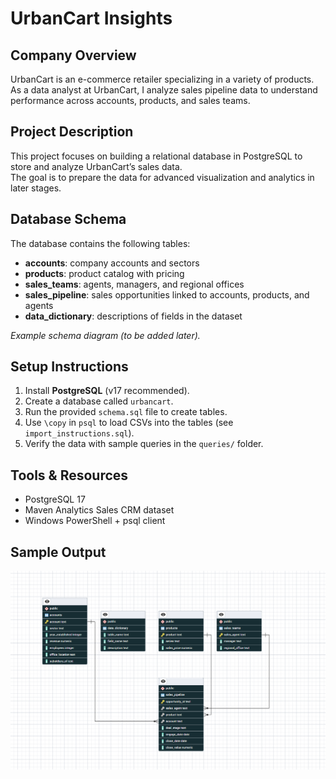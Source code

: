 # UrbanCart Insights

## Company Overview
UrbanCart is an e-commerce retailer specializing in a variety of products.  
As a data analyst at UrbanCart, I analyze sales pipeline data to understand performance across accounts, products, and sales teams.

## Project Description
This project focuses on building a relational database in PostgreSQL to store and analyze UrbanCart’s sales data.  
The goal is to prepare the data for advanced visualization and analytics in later stages.

## Database Schema
The database contains the following tables:
- **accounts**: company accounts and sectors
- **products**: product catalog with pricing
- **sales_teams**: agents, managers, and regional offices
- **sales_pipeline**: sales opportunities linked to accounts, products, and agents
- **data_dictionary**: descriptions of fields in the dataset

_Example schema diagram (to be added later)._

## Setup Instructions
1. Install **PostgreSQL** (v17 recommended).
2. Create a database called `urbancart`.
3. Run the provided `schema.sql` file to create tables.
4. Use `\copy` in `psql` to load CSVs into the tables (see `import_instructions.sql`).
5. Verify the data with sample queries in the `queries/` folder.

## Tools & Resources
- PostgreSQL 17
- Maven Analytics Sales CRM dataset
- Windows PowerShell + psql client

## Sample Output
![Placeholder Screenshot](images/diagram.png)
